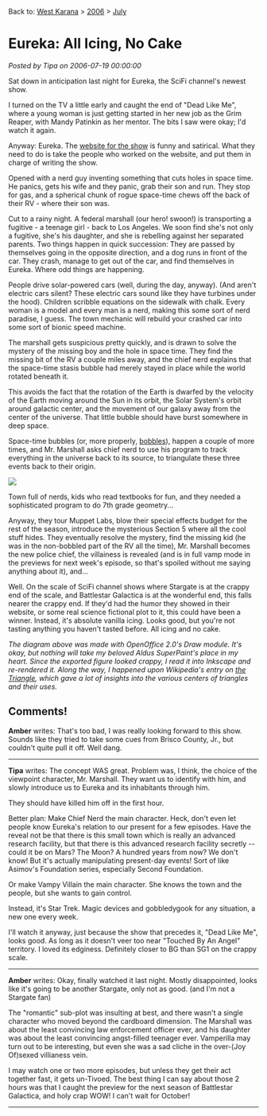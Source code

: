 Back to: [West Karana](/posts/westkarana.md) > [2006](/posts/2006/westkarana.md) > [July](./westkarana.md)
# Eureka: All Icing, No Cake

*Posted by Tipa on 2006-07-19 00:00:00*

Sat down in anticipation last night for Eureka, the SciFi channel's newest show.

I turned on the TV a little early and caught the end of "Dead Like Me", where a young woman is just getting started in her new job as the Grim Reaper, with Mandy Patinkin as her mentor. The bits I saw were okay; I'd watch it again.

Anyway: Eureka. The [website for the show](http://madeineureka.com) is funny and satirical. What they need to do is take the people who worked on the website, and put them in charge of writing the show.

Opened with a nerd guy inventing something that cuts holes in space time. He panics, gets his wife and they panic, grab their son and run. They stop for gas, and a spherical chunk of rogue space-time chews off the back of their RV - where their son was.

Cut to a rainy night. A federal marshall (our hero! swoon!) is transporting a fugitive - a teenage girl - back to Los Angeles. We soon find she's not only a fugitive, she's his daughter, and she is rebelling against her separated parents. Two things happen in quick succession: They are passed by themselves going in the opposite direction, and a dog runs in front of the car. They crash, manage to get out of the car, and find themselves in Eureka. Where odd things are happening.

People drive solar-powered cars (well, during the day, anyway). (And aren't electric cars silent? These electric cars sound like they have turbines under the hood). Children scribble equations on the sidewalk with chalk. Every woman is a model and every man is a nerd, making this some sort of nerd paradise, I guess. The town mechanic will rebuild your crashed car into some sort of bionic speed machine.

The marshall gets suspicious pretty quickly, and is drawn to solve the mystery of the missing boy and the hole in space time. They find the missing bit of the RV a couple miles away, and the chief nerd explains that the space-time stasis bubble had merely stayed in place while the world rotated beneath it.

This avoids the fact that the rotation of the Earth is dwarfed by the velocity of the Earth moving around the Sun in its orbit, the Solar System's orbit around galactic center, and the movement of our galaxy away from the center of the universe. That little bubble should have burst somewhere in deep space.

Space-time bubbles (or, more properly, [bobbles](http://en.wikipedia.org/wiki/Marooned_in_Realtime)), happen a couple of more times, and Mr. Marshall asks chief nerd to use his program to track everything in the universe back to its source, to triangulate these three events back to their origin.

![](../../../images/triangle.png)

Town full of nerds, kids who read textbooks for fun, and they needed a sophisticated program to do 7th grade geometry...

Anyway, they tour Muppet Labs, blow their special effects budget for the rest of the season, introduce the mysterious Section 5 where all the cool stuff hides. They eventually resolve the mystery, find the missing kid (he was in the non-bobbled part of the RV all the time), Mr. Marshall becomes the new police chief, the villainess is revealed (and is in full vamp mode in the previews for next week's episode, so that's spoiled without me saying anything about it), and...

Well. On the scale of SciFi channel shows where Stargate is at the crappy end of the scale, and Battlestar Galactica is at the wonderful end, this falls nearer the crappy end. If they'd had the humor they showed in their website, or some real science fictional plot to it, this could have been a winner. Instead, it's absolute vanilla icing. Looks good, but you're not tasting anything you haven't tasted before. All icing and no cake.

*The diagram above was made with OpenOffice 2.0's Draw module. It's okay, but nothing will take my beloved Aldus SuperPaint's place in my heart. Since the exported figure looked crappy, I read it into Inkscape and re-rendered it. Along the way, I happened upon Wikipedia's entry on [the Triangle](http://en.wikipedia.org/wiki/Triangle), which gave a lot of insights into the various centers of triangles and their uses.*
## Comments!

**Amber** writes: That's too bad, I was really looking forward to this show. Sounds like they tried to take some cues from Brisco County, Jr., but couldn't quite pull it off. Well dang.

---

**Tipa** writes: The concept WAS great. Problem was, I think, the choice of the viewpoint character, Mr. Marshall. They want us to identify with him, and slowly introduce us to Eureka and its inhabitants through him.

They should have killed him off in the first hour.

Better plan: Make Chief Nerd the main character. Heck, don't even let people know Eureka's relation to our present for a few episodes. Have the reveal not be that there is this small town which is really an advanced research facility, but that there is this advanced research facility secretly -- could it be on Mars? The Moon? A hundred years from now? We don't know! But it's actually manipulating present-day events! Sort of like Asimov's Foundation series, especially Second Foundation.

Or make Vampy Villain the main character. She knows the town and the people, but she wants to gain control. 

Instead, it's Star Trek. Magic devices and gobbledygook for any situation, a new one every week.

I'll watch it anyway, just because the show that precedes it, "Dead Like Me", looks good. As long as it doesn't veer too near "Touched By An Angel" territory. I loved its edginess. Definitely closer to BG than SG1 on the crappy scale.



---

**Amber** writes: Okay, finally watched it last night. Mostly disappointed, looks like it's going to be another Stargate, only not as good. (and I'm not a Stargate fan)

The "romantic" sub-plot was insulting at best, and there wasn't a single character who moved beyond the cardboard dimension. The Marshall was about the least convincing law enforcement officer ever, and his daughter was about the least convincing angst-filled teenager ever. Vamperilla may turn out to be interesting, but even she was a sad cliche in the over-(Joy Of)sexed villianess vein.

I may watch one or two more episodes, but unless they get their act together fast, it gets un-Tivoed. The best thing I can say about those 2 hours was that I caught the preview for the next season of Battlestar Galactica, and holy crap WOW! I can't wait for October!

---

